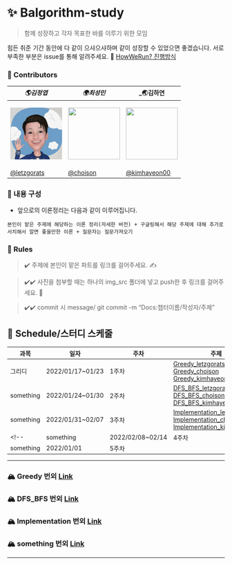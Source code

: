# ✨ Balgorithm-study

> 함께 성장하고 각자 목표한 바를 이루기 위한 모임

힘든 취준 기간 동안에 다 같이 으샤으샤하며 같이 성장할 수 있었으면 좋겠습니다. 서로 부족한 부분은 issue를 통해 알려주세요. 🙂
[HowWeRun? 진행방식](info/README.md)

### 💫 Contributors

| **_🌎김정엽_**                                                                              | **_🌍최성민_**                                     | **_🌏김하연**                                                                              
| ------------------------------------------------------------------------------------------- | -------------------------------------------------- | ------------------------------------------------------------------------------------------- | 
| <p align="center"><img src="img/letzgorats_imoz.jpg" height="120" width="120" align-item="center"></p> |  <p align="center"><img src="img/imoz.png" height="120" width="120" align-item="center"></p>                                                  | <p align="center"><img src="img/lhd.jpeg" height="120" width="120" align-item="center"></p> | <p align="center"><img src="img/hhj.jpg" height="120" width="120" align-item="center"></p> |
| [@letzgorats](https://github.com/letzgorats)                                            | [@choison](https://github.com/choison) | [@kimhayeon00](https://github.com/kimhayeon00)                                              | 


### 📣 내용 구성

- 앞으로의 이론정리는 다음과 같이 이루어집니다.

```본인이 맡은 주제에 해당하는 이론 정리(자세한 버전) + 구글링해서 해당 주제에 대해 추가로 서치해서 알면 좋을만한 이론 + 질문자는 질문가져오기 ```


### 👊 Rules

> ✔️ 주제에 본인이 맡은 파트를 링크를 걸어주세요. ✍️

> ✔️✔️ 사진을 첨부할 때는 하나의 img_src 폴더에 넣고 push한 후 링크를 걸어주세요. 🧚

> ✔️✔️ commit 시 message/ git commit -m “Docs:챕터이름/작성자/주제”



## 👊 Schedule/스터디 스케줄

| **과목** | **일자** | **주차** | **주제**|
| ------------- | ---------- | -------- | ---------------------------------------------------------------------------------------------------------------------------------------| 
| 그리디    | 2022/01/17~01/23 | 1주차    | [Greedy_letzgorats](letzgorats/Greedy/Greedy.md)<br>[Greedy_choison](choison/Greedy/Greedy.md)<br> [Greedy_kimhayeon00](kimhayeon00/Greedy/Greedy.md)<br>|
|something | 2022/01/24~01/30 | 2주차 | [DFS_BFS_letzgorats](letzgorats/DFS_BFS/DFS_BFS.md)<br>[DFS_BFS_choison](choison/DFS_BFS/DFS_BFS.md)<br>[DFS_BFS_kimhayeon00](kimhayeon00/DFS_BFS/DFS_BFS.md)<br>|
| something      | 2022/01/31~02/07 | 3주차   | [Implementation_letzgorats](letzgorats/Implementation/Implementation.md)<br>[Implementation_choison](choison//Implementation/Implementation.md)<br>[Implementation_kimhayeon00](kimhayeon00/Implementation/Implementation.md)<br>|
<!-- | something      | 2022/02/08~02/14 | 4주차   ||
| something  | 2022/01/01 | 5주차   ||  -->


---

### 🏔 Greedy 번외 [Link](Greedy)

### 🏔 DFS_BFS 번외 [Link](DFS_BFS)

### 🏔 Implementation 번외 [Link](Implementation)

### 🏔 something 번외 [Link](something)

---
